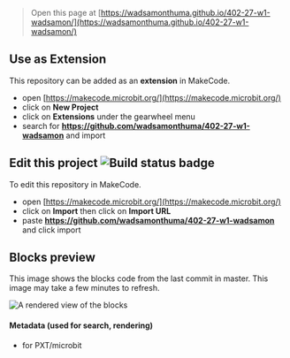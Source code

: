 
> Open this page at [https://wadsamonthuma.github.io/402-27-w1-wadsamon/](https://wadsamonthuma.github.io/402-27-w1-wadsamon/)

## Use as Extension

This repository can be added as an **extension** in MakeCode.

* open [https://makecode.microbit.org/](https://makecode.microbit.org/)
* click on **New Project**
* click on **Extensions** under the gearwheel menu
* search for **https://github.com/wadsamonthuma/402-27-w1-wadsamon** and import

## Edit this project ![Build status badge](https://github.com/wadsamonthuma/402-27-w1-wadsamon/workflows/MakeCode/badge.svg)

To edit this repository in MakeCode.

* open [https://makecode.microbit.org/](https://makecode.microbit.org/)
* click on **Import** then click on **Import URL**
* paste **https://github.com/wadsamonthuma/402-27-w1-wadsamon** and click import

## Blocks preview

This image shows the blocks code from the last commit in master.
This image may take a few minutes to refresh.

![A rendered view of the blocks](https://github.com/wadsamonthuma/402-27-w1-wadsamon/raw/master/.github/makecode/blocks.png)

#### Metadata (used for search, rendering)

* for PXT/microbit
<script src="https://makecode.com/gh-pages-embed.js"></script><script>makeCodeRender("{{ site.makecode.home_url }}", "{{ site.github.owner_name }}/{{ site.github.repository_name }}");</script>
